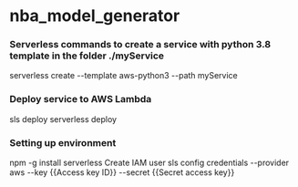 # nba_model_generator

### Serverless commands to create a service with python 3.8 template in the folder ./myService
serverless create --template aws-python3 --path myService

### Deploy service to AWS Lambda
sls deploy
serverless deploy

### Setting up environment 
npm -g install serverless
Create IAM user
sls config credentials --provider aws --key {{Access key ID}} --secret {{Secret access key}}

